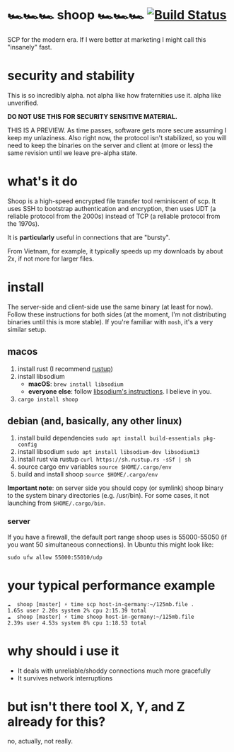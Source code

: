 # 🏎🏎🏎  shoop  🏎🏎🏎   [![Build Status](https://travis-ci.org/mcginty/shoop.svg?branch=master)](https://travis-ci.org/mcginty/shoop)
SCP for the modern era. If I were better at marketing I might call this "insanely" fast.

# security and stability
This is so incredibly alpha. not alpha like how fraternities use it. alpha like unverified.

**DO NOT USE THIS FOR SECURITY SENSITIVE MATERIAL.**

THIS IS A PREVIEW. As time passes, software gets more secure assuming I keep my unlaziness. Also right now, the protocol isn't stabilized, so you will need to keep the binaries on the server and client at (more or less) the same revision until we leave pre-alpha state.

# what's it do
Shoop is a high-speed encrypted file transfer tool reminiscent of scp. It uses SSH to bootstrap authentication and encryption, then uses UDT (a reliable protocol from the 2000s) instead of TCP (a reliable protocol from the 1970s).

It is **particularly** useful in connections that are "bursty".

From Vietnam, for example, it typically speeds up my downloads by about 2x, if not more for larger files.

# install
The server-side and client-side use the same binary (at least for now). Follow these instructions for both sides (at the moment, I'm not distributing binaries until this is more stable). If you're familiar with `mosh`, it's a very similar setup.

## macos
1. install rust (I recommend [rustup](https://www.rustup.rs/))
2. install libsodium
    * **macOS**: `brew install libsodium`
    * **everyone else**: follow [libsodium's instructions](https://download.libsodium.org/doc/installation/index.html). I believe in you.
3. `cargo install shoop`

## debian (and, basically, any other linux)
1. install build dependencies `sudo apt install build-essentials pkg-config`
2. install libsodium `sudo apt install libsodium-dev libsodium13`
3. install rust via rustup `curl https://sh.rustup.rs -sSf | sh`
4. source cargo env variables `source $HOME/.cargo/env`
5. build and install shoop `source $HOME/.cargo/env`

**Important note**: on server side you should copy (or symlink) shoop binary to the system binary directories (e.g. /usr/bin). For some cases, it not launching from `$HOME/.cargo/bin`.

### server
If you have a firewall, the default port range shoop uses is 55000-55050 (if you want 50 simultaneous connections). In Ubuntu this might look like:
```
sudo ufw allow 55000:55010/udp
```

# your typical performance example
```
☁  shoop [master] ⚡ time scp host-in-germany:~/125mb.file .
1.65s user 2.20s system 2% cpu 2:15.39 total
☁  shoop [master] ⚡ time shoop host-in-germany:~/125mb.file
2.39s user 4.53s system 8% cpu 1:18.53 total
```

# why should i use it
* It deals with unreliable/shoddy connections much more gracefully
* It survives network interruptions

# but isn't there tool X, Y, and Z already for this?
no, actually, not really.
